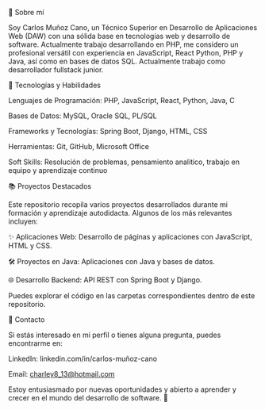 👋 Sobre mí

Soy Carlos Muñoz Cano, un Técnico Superior en Desarrollo de Aplicaciones Web (DAW) con una sólida base en tecnologías web y desarrollo de software. 
Actualmente trabajo desarrollando en PHP, me considero un profesional versátil con experiencia en JavaScript, React Python, PHP y Java, así como en bases de datos SQL. Actualmente trabajo como desarrollador fullstack junior.

🔧 Tecnologías y Habilidades

Lenguajes de Programación: PHP, JavaScript, React, Python, Java, C

Bases de Datos: MySQL, Oracle SQL, PL/SQL

Frameworks y Tecnologías: Spring Boot, Django, HTML, CSS

Herramientas: Git, GitHub, Microsoft Office

Soft Skills: Resolución de problemas, pensamiento analítico, trabajo en equipo y aprendizaje continuo

📚 Proyectos Destacados

Este repositorio recopila varios proyectos desarrollados durante mi formación y aprendizaje autodidacta. Algunos de los más relevantes incluyen:

✨ Aplicaciones Web: Desarrollo de páginas y aplicaciones con JavaScript, HTML y CSS.

🛠️ Proyectos en Java: Aplicaciones con Java y bases de datos.

🌐 Desarrollo Backend: API REST con Spring Boot y Django.

Puedes explorar el código en las carpetas correspondientes dentro de este repositorio.

💼 Contacto

Si estás interesado en mi perfil o tienes alguna pregunta, puedes encontrarme en:

LinkedIn: linkedin.com/in/carlos-muñoz-cano

Email: charley8_13@hotmail.com

Estoy entusiasmado por nuevas oportunidades y abierto a aprender y crecer en el mundo del desarrollo de software. 🚀
